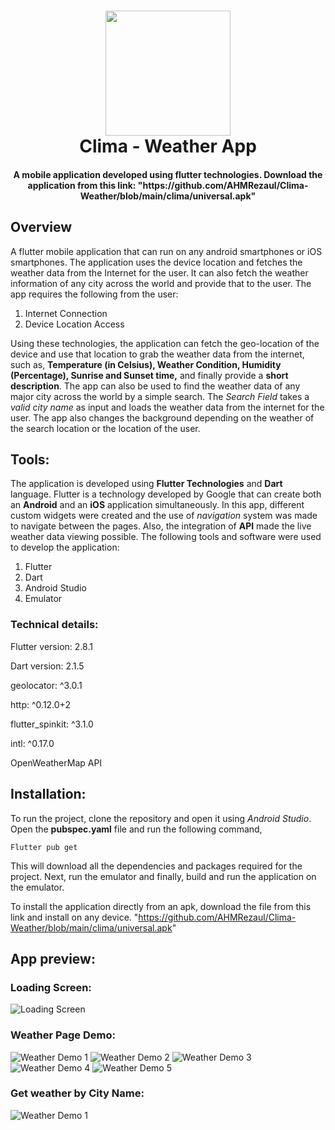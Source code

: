 <h1 align='center'>
<img src="https://github.com/AHMRezaul/Clima-Weather/blob/main/android/app/src/main/res/mipmap-xxxhdpi/ic_launcher.png" width="200" height="200">
<br> Clima - Weather App </br>
</h1>

<h4 align="center">
A mobile application developed using flutter technologies.
Download the application from this link: "https://github.com/AHMRezaul/Clima-Weather/blob/main/clima/universal.apk"
</h4>


## Overview
A flutter mobile application that can run on any android smartphones or iOS smartphones. The application uses the device location and fetches the weather data from the Internet for the user. It can also fetch the weather information of any city across the world and provide that to the user. The app requires the following from the user: 
1. Internet Connection
2. Device Location Access

Using these technologies, the application can fetch the geo-location of the device and use that location to grab the weather data from the internet, such as, **Temperature (in Celsius), Weather Condition, Humidity (Percentage), Sunrise and Sunset time,** and finally provide a **short description**.
The app can also be used to find the weather data of any major city across the world by a simple search. The *Search Field* takes a *valid city name* as input and loads the weather data from the internet for the user. The app also changes the background depending on the weather of the search location or the location of the user.

## Tools:
The application is developed using **Flutter Technologies** and **Dart** language. Flutter is a technology developed by Google that can create both an **Android** and an **iOS** application simultaneously. 
In this app, different custom widgets were created and the use of *navigation* system was made to navigate between the pages. Also, the integration of **API** made the live weather data viewing possible.
The following tools and software were used to develop the application:
1. Flutter
2. Dart
3. Android Studio
4. Emulator

### Technical details:
Flutter version: 2.8.1

Dart version: 2.1.5

geolocator: ^3.0.1

http: ^0.12.0+2

flutter_spinkit: ^3.1.0

intl: ^0.17.0

OpenWeatherMap API

## Installation:
To run the project, clone the repository and open it using *Android Studio*. 
Open the **pubspec.yaml** file and run the following command,

```
Flutter pub get
```

This will download all the dependencies and packages required for the project. Next, run the emulator and finally, build and run the application on the emulator.

To install the application directly from an apk, download the file from this link and install on any device. 
"https://github.com/AHMRezaul/Clima-Weather/blob/main/clima/universal.apk"

## App preview:
### Loading Screen:
![Loading Screen](https://github.com/AHMRezaul/Clima-Weather/blob/main/loading.png)

### Weather Page Demo:
![Weather Demo 1](https://github.com/AHMRezaul/Clima-Weather/blob/main/weather1.png)
![Weather Demo 2](https://github.com/AHMRezaul/Clima-Weather/blob/main/weather2.png)
![Weather Demo 3](https://github.com/AHMRezaul/Clima-Weather/blob/main/weather3.png)
![Weather Demo 4](https://github.com/AHMRezaul/Clima-Weather/blob/main/weather4.png)
![Weather Demo 5](https://github.com/AHMRezaul/Clima-Weather/blob/main/weather5.png)

### Get weather by City Name:
![Weather Demo 1](https://github.com/AHMRezaul/Clima-Weather/blob/main/city-name.png)